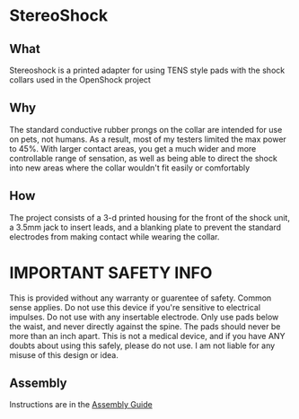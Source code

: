 # StereoShock

## What
Stereoshock is a printed adapter for using TENS style pads with the shock collars used in the OpenShock project

## Why
The standard conductive rubber prongs on the collar are intended for use on pets, not humans. As a result, most of my testers limited the max power to 45%. With larger contact areas, you get a much wider and more controllable range of sensation, as well as being able to direct the shock into new areas where the collar wouldn't fit easily or comfortably

## How
The project consists of a 3-d printed housing for the front of the shock unit, a 3.5mm jack to insert leads, and a blanking plate to prevent the standard electrodes from making contact while wearing the collar. 

# IMPORTANT SAFETY INFO
This is provided without any warranty or guarentee of safety. Common sense applies. Do not use this device if you're sensitive to electrical impulses. Do not use with any insertable electrode. Only use pads below the waist, and never directly against the spine. The pads should never be more than an inch apart. This is not a medical device, and if you have ANY doubts about using this safely, please do not use. I am not liable for any misuse of this design or idea.

## Assembly
Instructions are in the [Assembly Guide](Docs/AssemblyInstructions.md)